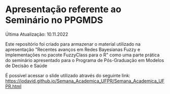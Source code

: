 # Apresentação referente ao Seminário no PPGMDS

Última Atualização: 10.11.2022

Este repositório foi criado para armazenar o material utilizado na apresentação "Recentes avanços em Redes Bayesianas Fuzzy e Implementações no pacote FuzzyClass para o R" como uma parte prática do seminário apresentado para o Programa de Pós-Graduação em Modelos de Decisão e Saúde

É possível acessar o slide utilizado através do seguinte link:
https://jodavid.github.io/Semana_Academica_UFPR/Semana_Academica_UFPR.html